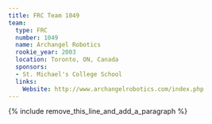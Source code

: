 ```yaml
---
title: FRC Team 1049
team:
  type: FRC
  number: 1049
  name: Archangel Robotics
  rookie_year: 2003
  location: Toronto, ON, Canada
  sponsors:
  - St. Michael's College School
  links:
    Website: http://www.archangelrobotics.com/index.php
---
```


{% include remove_this_line_and_add_a_paragraph %}